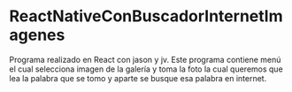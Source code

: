 # ReactNativeConBuscadorInternetImagenes
Programa realizado en React con jason y jv. Este programa contiene menú el cual selecciona imagen de la galería y toma la foto la cual queremos que lea la palabra que se tomo y aparte se busque esa palabra en internet. 
